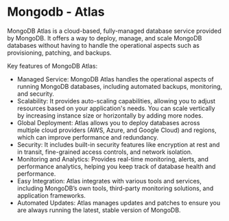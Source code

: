 







# Mongodb - Atlas 
MongoDB Atlas is a cloud-based, fully-managed database service provided by MongoDB. It offers a way to deploy, manage, and scale MongoDB databases without having to handle the operational aspects such as provisioning, patching, and backups. 

Key features of MongoDB Atlas:

- Managed Service: MongoDB Atlas handles the operational aspects of running MongoDB databases, including automated backups, monitoring, and security.
- Scalability: It provides auto-scaling capabilities, allowing you to adjust resources based on your application's needs. You can scale vertically by increasing instance size or horizontally by adding more nodes.
- Global Deployment: Atlas allows you to deploy databases across multiple cloud providers (AWS, Azure, and Google Cloud) and regions, which can improve performance and redundancy.
- Security: It includes built-in security features like encryption at rest and in transit, fine-grained access controls, and network isolation.
- Monitoring and Analytics: Provides real-time monitoring, alerts, and performance analytics, helping you keep track of database health and performance.
- Easy Integration: Atlas integrates with various tools and services, including MongoDB’s own tools, third-party monitoring solutions, and application frameworks.
- Automated Updates: Atlas manages updates and patches to ensure you are always running the latest, stable version of MongoDB.

